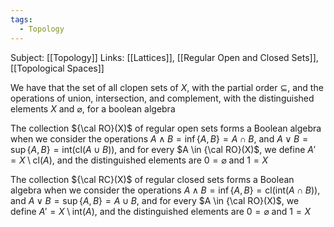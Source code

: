 ```yaml
---
tags:
  - Topology
---
```

Subject: [[Topology]]
Links: [[Lattices]], [[Regular Open and Closed Sets]], [[Topological Spaces]]

We have that the set of all clopen sets of $X$, with the partial order $\subseteq$, and the operations of union, intersection, and complement, with the distinguished elements $X$ and $\varnothing$, for a boolean algebra

The collection ${\cal RO}(X)$ of regular open sets forms a Boolean algebra when we consider the operations $A \wedge B = \inf\{A, B\} = A\cap B$, and $A\lor B = \sup\{A, B\} = \text{int}(\text{cl}(A\cup B))$, and for every $A \in {\cal RO}(X)$, we define $A'= X\setminus \text{cl}(A)$, and the distinguished elements are $0 = \varnothing$ and $1 = X$  

The collection ${\cal RC}(X)$ of regular closed sets forms a Boolean algebra when we consider the operations $A \wedge B = \inf\{A, B\} = \text{cl}(\text{int} (A\cap B))$, and $A\lor B = \sup\{A, B\} = A\cup B$, and for every $A \in {\cal RO}(X)$, we define $A'= X\setminus \text{int}(A)$, and the distinguished elements are $0 = \varnothing$ and $1 = X$  